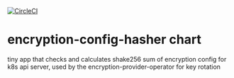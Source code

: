 [![CircleCI](https://circleci.com/gh/giantswarm/encryption-config-hasher.svg?style=shield)](https://circleci.com/gh/giantswarm/encryption-config-hasher)

# encryption-config-hasher chart

tiny app that checks and calculates shake256 sum of encryption config for k8s api server, used by the encryption-provider-operator for key rotation 
